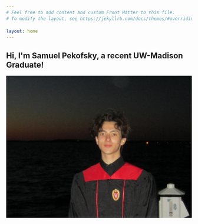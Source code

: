 ```yaml
---
# Feel free to add content and custom Front Matter to this file.
# To modify the layout, see https://jekyllrb.com/docs/themes/#overriding-theme-defaults

layout: home
---
```


## Hi, I'm Samuel Pekofsky, a recent UW-Madison Graduate!

![Grad Photo](assets/grad.JPG)

